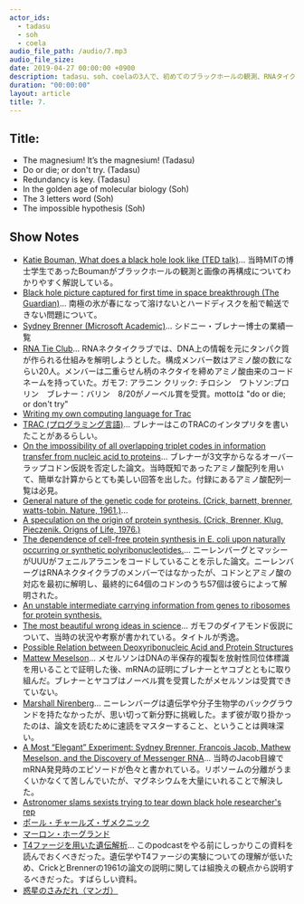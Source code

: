 ```yaml
---
actor_ids:
  - tadasu
  - soh
  - coela
audio_file_path: /audio/7.mp3
audio_file_size: 
date: 2019-04-27 00:00:00 +0900
description: tadasu、soh、coelaの3人で、初めてのブラックホールの観測、RNAタイクラブ、シドニー・ブレナーによる遺伝暗号の解明、ガモフの仮説、コドンとアミノ酸の対応関係、T4ファージを用いた遺伝学について、1950~60年初頭に出版された当時の原著論文を紹介し、分子生物学の黎明期における美しい実験や大胆な仮説と発見のドラマについて話しました。
duration: "00:00:00"
layout: article
title: 7.
---
```


## Title:
- The magnesium! It’s the magnesium! (Tadasu)
- Do or die; or don't try. (Tadasu)
- Redundancy is key. (Tadasu)
- In the golden age of molecular biology (Soh)
- The 3 letters word (Soh)
- The impossible hypothesis (Soh)



## Show Notes
- [Katie Bouman, What does a black hole look like (TED talk)](https://www.ted.com/talks/katie_bouman_what_does_a_black_hole_look_like)... 当時MITの博士学生であったBoumanがブラックホールの観測と画像の再構成についてわかりやすく解説している。
- [Black hole picture captured for first time in space breakthrough (The Guardian)](https://www.theguardian.com/science/2019/apr/10/black-hole-picture-captured-for-first-time-in-space-breakthrough)... 南極の氷が春になって溶けないとハードディスクを船で輸送できない問題について。
- [Sydney Brenner (Microsoft Academic)](https://academic.microsoft.com/author/2116579473/publication/search?q=Sydney%20Brenner&qe=Composite(AA.AuId%3D2116579473)&f=&orderBy=2&skip=40&take=10)... シドニー・ブレナー博士の業績一覧
- [RNA Tie Club](https://en.wikipedia.org/wiki/RNA_Tie_Club)... RNAネクタイクラブでは、DNA上の情報を元にタンパク質が作られる仕組みを解明しようとした。構成メンバー数はアミノ酸の数にならい20人。メンバーは二重らせん柄のネクタイを締めアミノ酸由来のコードネームを持っていた。ガモフ: アラニン クリック: チロシン　ワトソン:プロリン　ブレナー：バリン　8/20がノーベル賞を受賞。mottoは "do or die; or don't try"
- [Writing my own computing language for Trac](https://www.webofstories.com/play/sydney.brenner/160)
- [TRAC (プログラミング言語)](https://en.wikipedia.org/wiki/TRAC_(programming_language))... ブレナーはこのTRACのインタプリタを書いたことがあるらしい。
- [On the impossibility of all overlapping triplet codes in information transfer from nucleic acid to proteins](https://www.ncbi.nlm.nih.gov/pubmed/16590069)... ブレナーが3文字からなるオーバーラップコドン仮説を否定した論文。当時既知であったアミノ酸配列を用いて、簡単な計算からとても美しい回答を出した。付録にあるアミノ酸配列一覧は必見。
- [General nature of the genetic code for proteins. (Crick, barnett, brenner, watts-tobin. Nature, 1961.)](https://www.ncbi.nlm.nih.gov/pubmed/13882203)... 
- [A speculation on the origin of protein synthesis. (Crick, Brenner, Klug, Pieczenik. Origns of Life, 1976.)](https://www.ncbi.nlm.nih.gov/pubmed/1023138)
- [The dependence of cell-free protein synthesis in E. coli upon naturally occurring or synthetic polyribonucleotides.](https://www.ncbi.nlm.nih.gov/pubmed/14479932)... ニーレンバーグとマッシーがUUUがフェニルアラニンをコードしていることを示した論文。ニーレンバーグはRNAネクタイクラブのメンバーではなかったが、コドンとアミノ酸の対応を最初に解明し、最終的に64個のコドンのうち57個は彼らによって解明された。
- [An unstable intermediate carrying information from genes to ribosomes for protein synthesis.](https://www.ncbi.nlm.nih.gov/pubmed/20446365)
- [The most beautiful wrong ideas in science](http://www.chemistry-blog.com/2012/08/16/the-most-beautiful-wrong-ideas-in-science/)... ガモフのダイアモンド仮説について、当時の状況や考察が書かれている。タイトルが秀逸。
- [Possible Relation between Deoxyribonucleic Acid and Protein Structures](https://www.nature.com/articles/173318a0)
- [Mattew Meselson](https://en.wikipedia.org/wiki/Matthew_Meselson)... メセルソンはDNAの半保存的複製を放射性同位体標識を用いることで証明した後、mRNAの証明にブレナーとヤコブとともに取り組んだ。ブレナーとヤコブはノーベル賞を受賞したがメセルソンは受賞できていない。
- [Marshall Nirenberg](https://en.wikipedia.org/wiki/Marshall_Warren_Nirenberg)... ニーレンバーグは遺伝学や分子生物学のバックグラウンドを持たなかったが、思い切って新分野に挑戦した。まず彼が取り掛かったのは、論文を読むために速読をマスターすること、ということは興味深い。
- [A Most “Elegant” Experiment: Sydney Brenner, Francois Jacob, Mathew Meselson, and the Discovery of Messenger RNA](https://norkinvirology.wordpress.com/2016/10/06/a-most-elegant-experiment-sydney-brenner-frjacob-mathew-meselson-and-the-discovery-of-messenger-rna/)... 当時のJacob目線でmRNA発見時のエピソードが色々と書かれている。リボソームの分離がうまくいかなくて苦しんでいたが、マグネシウムを大量にいれることで解決した。
- [Astronomer slams sexists trying to tear down black hole researcher's rep](https://www.theregister.co.uk/2019/04/12/astronomer_schools_sexists/)
- [ポール・チャールズ・ザメクニック](http://www.kazusa.or.jp/dnaftb/21/bio.html)
- [マーロン・ホーグランド](http://www.kazusa.or.jp/dnaftb/21/bio-2.html)
- [T4ファージを用いた遺伝解析](https://www.kazusa.or.jp/j/information/pdf/Attachment_T4Phage.pdf)... このpodcastをやる前にしっかりこの資料を読んでおくべきだった。遺伝学やT4ファージの実験についての理解が低いため、CrickとBrennerの1961の論文の説明に関しては組換えの観点から説明するべきだった。すばらしい資料。
- [惑星のさみだれ（マンガ）](https://www.amazon.co.jp/dp/B00MXNBMAO/?tag=researchat-22)
